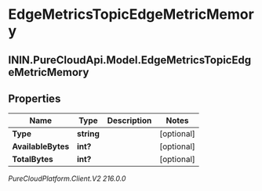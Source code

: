 # EdgeMetricsTopicEdgeMetricMemory

## ININ.PureCloudApi.Model.EdgeMetricsTopicEdgeMetricMemory

## Properties

|Name | Type | Description | Notes|
|------------ | ------------- | ------------- | -------------|
| **Type** | **string** |  | [optional] |
| **AvailableBytes** | **int?** |  | [optional] |
| **TotalBytes** | **int?** |  | [optional] |



_PureCloudPlatform.Client.V2 216.0.0_

